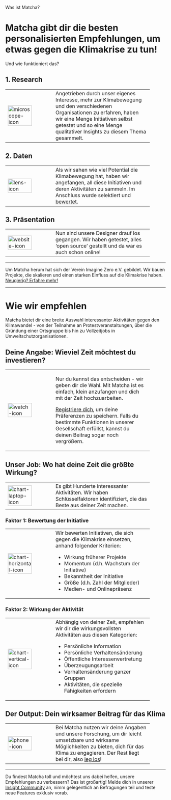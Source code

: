 Was ist Matcha?

# Matcha gibt dir die besten personalisierten Empfehlungen, um etwas gegen die Klimakrise zu tun!

Und wie funktioniert das?

## 1. Research

<table style="width:90%">
  <tr>
    <td style="width:33%"><img src="https://storage.googleapis.com/gomatcha/icons/microscope.svg" alt="microscope-icon" width="75%"></td>
    <td>
    Angetrieben durch unser eigenes Interesse, mehr zur Klimabewegung und den verschiedenen Organisationen zu erfahren, haben wir eine Menge Initiativen selbst getestet und so eine Menge qualitativer Insights zu diesem Thema gesammelt.
    </td>
  </tr>
</table>

## 2. Daten

<table style="width:90%">
  <tr>
    <td style="width:33%"><img src="https://storage.googleapis.com/gomatcha/icons/lens.svg" alt="lens-icon" width="75%"></td>
    <td>
    Als wir sahen wie viel Potential die Klimabewegung hat, haben wir angefangen, all diese Initiativen und deren Aktivitäten zu sammeln. Im Anschluss wurde selektiert und <a href="#wie-wir-empfehlen">bewertet</a>.
    </td>
  </tr>
</table>

## 3. Präsentation

<table style="width:90%">
  <tr>
    <td style="width:33%"><img src="https://storage.googleapis.com/gomatcha/icons/website.svg" alt="website-icon" width="75%"></td>
    <td>
    Nun sind unsere Designer drauf los gegangen. Wir haben getestet, alles ‘open source’ gestellt und da war es auch schon online!
    </td>
  </tr>
</table>

---

Um Matcha herum hat sich der Verein Imagine Zero e.V. gebildet. Wir bauen Projekte, die skalieren und einen starken Einfluss auf die Klimakrise haben. [Neugierig? Erfahre mehr!](https://imagine-zero.org/)

---

# Wie wir empfehlen

Matcha bietet dir eine breite Auswahl interessanter Aktivitäten gegen den Klimawandel - von der Teilnahme an Protestveranstaltungen, über die Gründung einer Ortsgruppe bis hin zu Vollzeitjobs in Umweltschutzorganisationen.

## Deine Angabe: Wieviel Zeit möchtest du investieren?

<table style="width:90%">
  <tr>
    <td style="width:33%"><img src="https://storage.googleapis.com/gomatcha/icons/watch.svg" alt="watch-icon" width="75%"></td>
    <td>
    <p>Nur du kannst das entscheiden - wir geben dir die Wahl. Mit Matcha ist es einfach, klein anzufangen und dich mit der Zeit hochzuarbeiten.</p>
    <p><a href="https://gomatcha.org/preferences">Registriere dich</a>, um deine Präferenzen zu speichern. Falls du bestimmte Funktionen in unserer Gesellschaft erfüllst, kannst du deinen Beitrag sogar noch vergrößern.</p>
    </td>
  </tr>
</table>

## Unser Job: Wo hat deine Zeit die größte Wirkung?

<table style="width:90%">
  <tr>
    <td style="width:33%"><img src="https://storage.googleapis.com/gomatcha/icons/chart-laptop.svg" alt="chart-laptop-icon" width="75%"></td>
    <td>
    Es gibt Hunderte interessanter Aktivitäten. Wir haben Schlüsselfaktoren identifiziert, die das Beste aus deiner Zeit machen.
    </td>
  </tr>
</table>

### Faktor 1: Bewertung der Initiative

<table style="width:90%">
  <tr>
    <td style="width:33%"><img src="https://storage.googleapis.com/gomatcha/icons/chart-horizontal.svg" alt="chart-horizontal-icon" width="75%"></td>
    <td>
    Wir bewerten Initiativen, die sich gegen die Klimakrise einsetzen, anhand folgender Kriterien:

- Wirkung früherer Projekte
- Momentum (d.h. Wachstum der Initiative)
- Bekanntheit der Initiative
- Größe (d.h. Zahl der Mitglieder)
- Medien- und Onlinepräsenz
    </td>
  </tr>
</table>

### Faktor 2: Wirkung der Aktivität

<table style="width:90%">
  <tr>
    <td style="width:33%"><img src="https://storage.googleapis.com/gomatcha/icons/chart-vertical.svg" alt="chart-vertical-icon" width="75%"></td>
    <td>
    Abhängig von deiner Zeit, empfehlen wir dir die wirkungsvollsten Aktivitäten aus diesen Kategorien:

- Persönliche Information
- Persönliche Verhaltensänderung
- Öffentliche Interessenvertretung
- Überzeugungsarbeit
- Verhaltensänderung ganzer Gruppen
- Aktivitäten, die spezielle Fähigkeiten erfordern
    </td>
  </tr>
</table>

## Der Output: Dein wirksamer Beitrag für das Klima

<table style="width:90%">
  <tr>
    <td style="width:33%"><img src="https://storage.googleapis.com/gomatcha/icons/phone.svg" alt="phone-icon" width="75%"></td>
    <td>
    Bei Matcha nutzen wir deine Angaben und unsere Forschung, um dir leicht umsetzbare und wirksame Möglichkeiten zu bieten, dich für das Klima zu engagieren. Der Rest liegt bei dir, also <a href="https://gomatcha.org/main">leg los</a>!
    </td>
  </tr>
</table>

---

Du findest Matcha toll und möchtest uns dabei helfen, unsere Empfehlungen zu verbessern? Das ist großartig! Melde dich in unserer [Insight Community](mailto:hi@gomatcha.org) an, nimm gelegentlich an Befragungen teil und teste neue Features exklusiv vorab.
